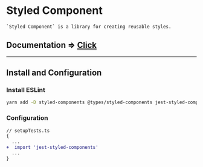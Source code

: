 # Styled Component

```text
`Styled Component` is a library for creating reusable styles.
```

## Documentation => [Click](https://styled-components.com/docs)

---

## Install and Configuration

### Install ESLint

```sh
yarn add -D styled-components @types/styled-components jest-styled-components
```

### Configuration

```diff
// setupTests.ts
{
  ...
+  import 'jest-styled-components'
  ...
}
```
